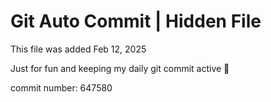 # Git Auto Commit | Hidden File

This file was added Feb 12, 2025

Just for fun and keeping my daily git commit active 🤪

commit number: 647580
